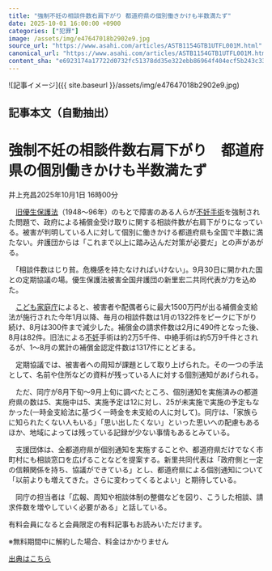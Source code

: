 ```yaml
---
title: "強制不妊の相談件数右肩下がり 都道府県の個別働きかけも半数満たず"
date: 2025-10-01 16:00:00 +0900
categories: ["犯罪"]
image: /assets/img/e47647018b2902e9.jpg
source_url: "https://www.asahi.com/articles/ASTB1154GTB1UTFL001M.html"
canonical_url: "https://www.asahi.com/articles/ASTB1154GTB1UTFL001M.html"
content_sha: "e6923174a17722d0732fc51378dd35e322ebb86964f404ecf5b243c33e58946e"
---
```


![記事イメージ]({{ site.baseurl }}/assets/img/e47647018b2902e9.jpg)

## 記事本文（自動抽出）
<div><main role="main" id="main"><p></p><div class="y_Qv3"><h1>強制不妊の相談件数右肩下がり　都道府県の個別働きかけも半数満たず</h1><p class="mhPng"><span class="H8KYB">井上充昌</span><span class="UDj4P"><time datetime="2025-10-01T07:00:00.000Z">2025年10月1日 16時00分</time></span></p></div><p id="gsm_above_SnsUtilityArea"></p><p x-component-name="CommentHeadline" x-component-data='{"commentCount":0,"commentators":[],"mode":"pc"}'></p><div class="nfyQp"><p>　<a href="//www.asahi.com/topics/word/%E6%97%A7%E5%84%AA%E7%94%9F%E4%BF%9D%E8%AD%B7%E6%B3%95.html" title="旧優生保護法 のトピックスを開く" class="eWgMZ">旧優生保護法</a>（1948～96年）のもとで障害のある人らが<a href="//www.asahi.com/topics/word/%E4%B8%8D%E5%A6%8A%E6%89%8B%E8%A1%93.html" title="不妊手術 のトピックスを開く" class="eWgMZ">不妊手術</a>を強制された問題で、政府による補償金受け取りに関する相談件数が右肩下がりになっている。被害が判明している人に対して個別に働きかける都道府県も全国で半数に満たない。弁護団からは「これまで以上に踏み込んだ対策が必要だ」との声があがる。</p><p>　「相談件数はじり貧。危機感を持たなければいけない」。9月30日に開かれた国との定期協議の場。優生保護法被害全国弁護団の新里宏二共同代表が力を込めた。</p><p>　<a href="//www.asahi.com/topics/word/%E3%81%93%E3%81%BC%E3%82%8C%E8%90%BD%E3%81%A1%E3%82%8B%E5%AD%90%E3%81%A9%E3%82%82%E3%81%9F%E3%81%A1.html" title="こども家庭庁 のトピックスを開く" class="eWgMZ">こども家庭庁</a>によると、被害者や配偶者らに最大1500万円が出る補償金支給法が施行された今年1月以降、毎月の相談件数は1月の1322件をピークに下がり続け、8月は300件まで減少した。補償金の請求件数は2月に490件となった後、8月は82件。旧法による<a href="//www.asahi.com/topics/word/%E4%B8%8D%E5%A6%8A.html" title="不妊 のトピックスを開く" class="eWgMZ">不妊</a>手術は約2万5千件、中絶手術は約5万9千件とされるが、1～8月の累計の補償金認定件数は1317件にとどまる。</p><p>　定期協議では、被害者への周知が課題として取り上げられた。その一つの手法として、名前や住所などの資料が残っている人に対する個別通知があげられる。</p><p>　ただ、同庁が8月下旬～9月上旬に調べたところ、個別通知を実施済みの都道府県の数は5、実施中は5、実施予定は12に対し、25が未実施で実施の予定もなかった(一時金支給法に基づく一時金を未支給の人に対して)。同庁は、「家族らに知られたくない人もいる」「思い出したくない」といった思いへの配慮もあるほか、地域によっては残っている記録が少ない事情もあるとみている。</p><p>　支援団体は、全都道府県が個別通知を実施することや、都道府県だけでなく市町村にも相談窓口を広げることなどを提案する。新里共同代表は「政府側と一定の信頼関係を持ち、協議ができている」とし、都道府県による個別通知について「以前よりも増えてきた。さらに変わってくるとよい」と期待している。</p><p>　同庁の担当者は「広報、周知や相談体制の整備などを図り、こうした相談、請求件数を増やしていく必要がある」と話している。</p><p id="_gtm_LastLine"></p></div><p></p><div class="NbZMW"><div class="PxAm1"><p>有料会員になると会員限定の<span>有料記事もお読みいただけます。</span></p></div><p class="eQShK">※無料期間中に解約した場合、料金はかかりません</p></div><p x-component-name="WriterProfile" x-component-data='{"writerProfile":{"writerProfileList":[],"isWriterFollowAvailableMember":false},"isFreeArea":true}'></p><p x-component-name="ArticleCommentList" x-component-data='{"commentCount":0,"commentList":[],"shareUrlBase":"https://www.asahi.com/articles/ASTB1154GTB1UTFL001M.html","articleId":"ASTB1154GTB1UTFL001M","commentIdParam":"","equalCommentIdIndex":-1,"isAuthorized":true,"isFreePlan":false,"isPaidMember":false,"isPresent":false,"isHazard":false,"freeUrlBase":"//www.asahi.com","digitalUrlBase":"//digital.asahi.com"}'></p></main></div>

[出典はこちら](https://www.asahi.com/articles/ASTB1154GTB1UTFL001M.html)
